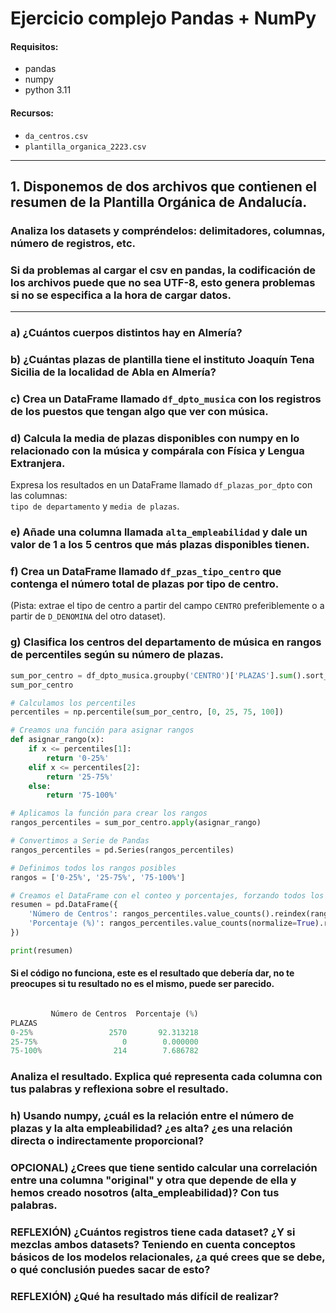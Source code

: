 # Ejercicio complejo Pandas + NumPy
#### Requisitos:
- pandas
- numpy
- python 3.11

#### Recursos:
- `da_centros.csv`
- `plantilla_organica_2223.csv`

---

## 1. Disponemos de dos archivos que contienen el resumen de la Plantilla Orgánica de Andalucía.

### Analiza los datasets y compréndelos: delimitadores, columnas, número de registros, etc.
### Si da problemas al cargar el csv en pandas, la codificación de los archivos puede que no sea UTF-8, esto genera problemas si no se especifica a la hora de cargar datos.


---

### a) ¿Cuántos cuerpos distintos hay en Almería?

### b) ¿Cuántas plazas de plantilla tiene el instituto Joaquín Tena Sicilia de la localidad de Abla en Almería?

### c) Crea un DataFrame llamado `df_dpto_musica` con los registros de los puestos que tengan algo que ver con música.

### d) Calcula la media de plazas disponibles con numpy en lo relacionado con la música y compárala con Física y Lengua Extranjera.  
Expresa los resultados en un DataFrame llamado `df_plazas_por_dpto` con las columnas:  
`tipo de departamento` y `media de plazas`.

### e) Añade una columna llamada `alta_empleabilidad` y dale un valor de 1 a los **5 centros** que más plazas disponibles tienen.

### f) Crea un DataFrame llamado `df_pzas_tipo_centro` que contenga el número total de plazas por tipo de centro.  
(Pista: extrae el tipo de centro a partir del campo `CENTRO` preferiblemente o a partir de `D_DENOMINA` del otro dataset).

### g) Clasifica los centros del departamento de música en rangos de percentiles según su número de plazas.

```python
sum_por_centro = df_dpto_musica.groupby('CENTRO')['PLAZAS'].sum().sort_values(ascending=False)
sum_por_centro

# Calculamos los percentiles
percentiles = np.percentile(sum_por_centro, [0, 25, 75, 100])

# Creamos una función para asignar rangos
def asignar_rango(x):
    if x <= percentiles[1]:
        return '0-25%'
    elif x <= percentiles[2]:
        return '25-75%'
    else:
        return '75-100%'

# Aplicamos la función para crear los rangos
rangos_percentiles = sum_por_centro.apply(asignar_rango)

# Convertimos a Serie de Pandas
rangos_percentiles = pd.Series(rangos_percentiles)

# Definimos todos los rangos posibles
rangos = ['0-25%', '25-75%', '75-100%']

# Creamos el DataFrame con el conteo y porcentajes, forzando todos los rangos
resumen = pd.DataFrame({
    'Número de Centros': rangos_percentiles.value_counts().reindex(rangos).fillna(0).astype(int),
    'Porcentaje (%)': rangos_percentiles.value_counts(normalize=True).reindex(rangos).fillna(0) * 100
})

print(resumen)
```

#### Si el código no funciona, este es el resultado que debería dar, no te preocupes si tu resultado no es el mismo, puede ser parecido.

```python

         Número de Centros  Porcentaje (%)
PLAZAS                                    
0-25%                 2570       92.313218
25-75%                   0        0.000000
75-100%                214        7.686782

```

### Analiza el resultado. Explica qué representa cada columna con tus palabras y reflexiona sobre el resultado.

### h) Usando numpy, ¿cuál es la relación entre el número de plazas y la alta empleabilidad? ¿es alta? ¿es una relación directa o indirectamente proporcional?

### OPCIONAL) ¿Crees que tiene sentido calcular una correlación entre una columna "original" y otra que depende de ella y hemos creado nosotros (alta_empleabilidad)? Con tus palabras.
### REFLEXIÓN) ¿Cuántos registros tiene cada dataset? ¿Y si mezclas ambos datasets? Teniendo en cuenta conceptos básicos de los modelos relacionales, ¿a qué crees que se debe, o qué conclusión puedes sacar de esto?
### REFLEXIÓN) ¿Qué ha resultado más difícil de realizar?
